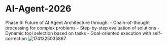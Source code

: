 # AI-Agent-2026
 Phase 6: Future of AI Agent Architecture through: 
     - Chain-of-thought processing for complex problems
     - Step-by-step evaluation of solutions
     - Dynamic tool selection based on tasks
     -  Goal-oriented execution with self-correction
![1741325035867](https://github.com/user-attachments/assets/f69ecd3b-fbb1-4c3c-bf61-8115ee5f58ef)
